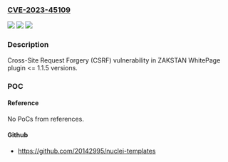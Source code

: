 ### [CVE-2023-45109](https://cve.mitre.org/cgi-bin/cvename.cgi?name=CVE-2023-45109)
![](https://img.shields.io/static/v1?label=Product&message=WhitePage&color=blue)
![](https://img.shields.io/static/v1?label=Version&message=n%2Fa%3C%3D%201.1.5%20&color=brighgreen)
![](https://img.shields.io/static/v1?label=Vulnerability&message=CWE-352%20Cross-Site%20Request%20Forgery%20(CSRF)&color=brighgreen)

### Description

Cross-Site Request Forgery (CSRF) vulnerability in ZAKSTAN WhitePage plugin <= 1.1.5 versions.

### POC

#### Reference
No PoCs from references.

#### Github
- https://github.com/20142995/nuclei-templates

